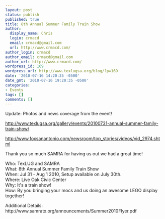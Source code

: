 ```yaml
---
layout: post
status: publish
published: true
title: 8th Annual Summer Family Train Show
author:
  display_name: Chris
  login: crmacd
  email: crmacd@gmail.com
  url: http://www.crmacd.com/
author_login: crmacd
author_email: crmacd@gmail.com
author_url: http://www.crmacd.com/
wordpress_id: 169
wordpress_url: http://www.texlugsa.org/blog/?p=169
date: '2010-07-16 14:20:35 -0500'
date_gmt: '2010-07-16 19:20:35 -0500'
categories:
- Events
tags: []
comments: []
---
```

<p>Update: Photos and news coverage from the event!</p>
<p><a href="http://www.texlugsa.org/gallery/events/20100731-annual-summer-family-train-show/">http://www.texlugsa.org/gallery/events/20100731-annual-summer-family-train-show/</a></p>
<p><a href="http://www.foxsanantonio.com/newsroom/top_stories/videos/vid_2974.shtml">http://www.foxsanantonio.com/newsroom/top_stories/videos/vid_2974.shtml</a></p>
<p>Thank you so much SAMRA for having us out we had a great time!</p>
<p>Who: TexLUG and SAMRA<br />
What: 8th Annual Summer Family Train Show<br />
When: Jul 31 - Aug 1 2010, Setup available on July 30th.<br />
Where: Live Oak Civic Center<br />
Why: It's a train show!<br />
How: By you bringing your mocs and us doing an awesome LEGO display together!</p>
<p>Additional Details:<br />
http://www.samratx.org/announcements/Summer2010Flyer.pdf</p>
